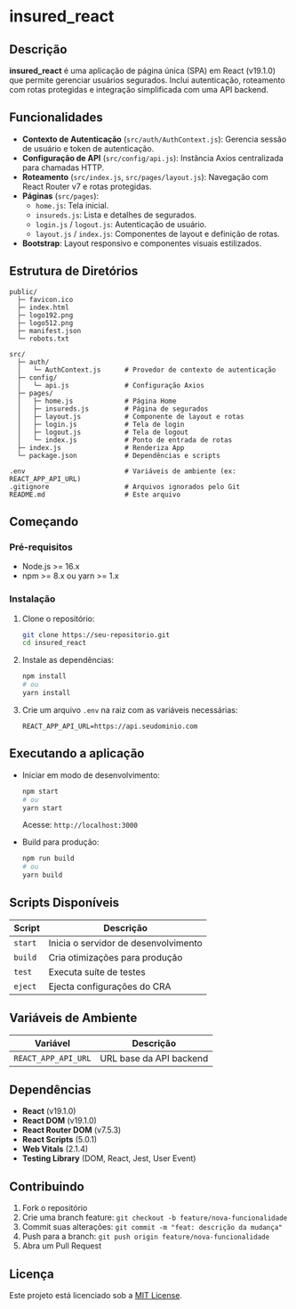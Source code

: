 # insured_react

## Descrição

**insured_react** é uma aplicação de página única (SPA) em React (v19.1.0) que permite gerenciar usuários segurados. Inclui autenticação, roteamento com rotas protegidas e integração simplificada com uma API backend.

## Funcionalidades

- **Contexto de Autenticação** (`src/auth/AuthContext.js`): Gerencia sessão de usuário e token de autenticação.  
- **Configuração de API** (`src/config/api.js`): Instância Axios centralizada para chamadas HTTP.  
- **Roteamento** (`src/index.js`, `src/pages/layout.js`): Navegação com React Router v7 e rotas protegidas.  
- **Páginas** (`src/pages`):  
  - `home.js`: Tela inicial.  
  - `insureds.js`: Lista e detalhes de segurados.  
  - `login.js` / `logout.js`: Autenticação de usuário.  
  - `layout.js` / `index.js`: Componentes de layout e definição de rotas.  
- **Bootstrap**: Layout responsivo e componentes visuais estilizados.

## Estrutura de Diretórios

```
public/
  ├─ favicon.ico
  ├─ index.html
  ├─ logo192.png
  ├─ logo512.png
  ├─ manifest.json
  └─ robots.txt

src/
  ├─ auth/
  │   └─ AuthContext.js      # Provedor de contexto de autenticação
  ├─ config/
  │   └─ api.js              # Configuração Axios
  ├─ pages/
  │   ├─ home.js             # Página Home
  │   ├─ insureds.js         # Página de segurados
  │   ├─ layout.js           # Componente de layout e rotas
  │   ├─ login.js            # Tela de login
  │   ├─ logout.js           # Tela de logout
  │   └─ index.js            # Ponto de entrada de rotas
  ├─ index.js                # Renderiza App
  └─ package.json            # Dependências e scripts

.env                         # Variáveis de ambiente (ex: REACT_APP_API_URL)
.gitignore                   # Arquivos ignorados pelo Git
README.md                    # Este arquivo
```

## Começando

### Pré-requisitos

- Node.js >= 16.x  
- npm >= 8.x ou yarn >= 1.x  

### Instalação

1. Clone o repositório:
   ```bash
   git clone https://seu-repositorio.git
   cd insured_react
   ```
2. Instale as dependências:
   ```bash
   npm install
   # ou
   yarn install
   ```
3. Crie um arquivo `.env` na raiz com as variáveis necessárias:
   ```env
   REACT_APP_API_URL=https://api.seudominio.com
   ```

## Executando a aplicação

- Iniciar em modo de desenvolvimento:
  ```bash
  npm start
  # ou
  yarn start
  ```
  Acesse: `http://localhost:3000`

- Build para produção:
  ```bash
  npm run build
  # ou
  yarn build
  ```

## Scripts Disponíveis

| Script   | Descrição                            |
|----------|--------------------------------------|
| `start`  | Inicia o servidor de desenvolvimento |
| `build`  | Cria otimizações para produção       |
| `test`   | Executa suíte de testes              |
| `eject`  | Ejecta configurações do CRA          |

## Variáveis de Ambiente

| Variável            | Descrição                   |
|---------------------|-----------------------------|
| `REACT_APP_API_URL` | URL base da API backend     |

## Dependências

- **React** (v19.1.0)  
- **React DOM** (v19.1.0)  
- **React Router DOM** (v7.5.3)  
- **React Scripts** (5.0.1)  
- **Web Vitals** (2.1.4)  
- **Testing Library** (DOM, React, Jest, User Event)  

## Contribuindo

1. Fork o repositório  
2. Crie uma branch feature: `git checkout -b feature/nova-funcionalidade`  
3. Commit suas alterações: `git commit -m "feat: descrição da mudança"`  
4. Push para a branch: `git push origin feature/nova-funcionalidade`  
5. Abra um Pull Request  

## Licença

Este projeto está licenciado sob a [MIT License](LICENSE).
